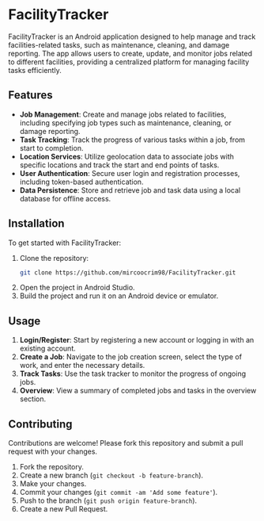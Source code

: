 # FacilityTracker

FacilityTracker is an Android application designed to help manage and track facilities-related tasks, such as maintenance, cleaning, and damage reporting. The app allows users to create, update, and monitor jobs related to different facilities, providing a centralized platform for managing facility tasks efficiently.

## Features

- **Job Management**: Create and manage jobs related to facilities, including specifying job types such as maintenance, cleaning, or damage reporting.
- **Task Tracking**: Track the progress of various tasks within a job, from start to completion.
- **Location Services**: Utilize geolocation data to associate jobs with specific locations and track the start and end points of tasks.
- **User Authentication**: Secure user login and registration processes, including token-based authentication.
- **Data Persistence**: Store and retrieve job and task data using a local database for offline access.

## Installation

To get started with FacilityTracker:

1. Clone the repository:
    ```bash
    git clone https://github.com/mircoocrim98/FacilityTracker.git
    ```
2. Open the project in Android Studio.
3. Build the project and run it on an Android device or emulator.

## Usage

1. **Login/Register**: Start by registering a new account or logging in with an existing account.
2. **Create a Job**: Navigate to the job creation screen, select the type of work, and enter the necessary details.
3. **Track Tasks**: Use the task tracker to monitor the progress of ongoing jobs.
4. **Overview**: View a summary of completed jobs and tasks in the overview section.

## Contributing

Contributions are welcome! Please fork this repository and submit a pull request with your changes.

1. Fork the repository.
2. Create a new branch (`git checkout -b feature-branch`).
3. Make your changes.
4. Commit your changes (`git commit -am 'Add some feature'`).
5. Push to the branch (`git push origin feature-branch`).
6. Create a new Pull Request.
